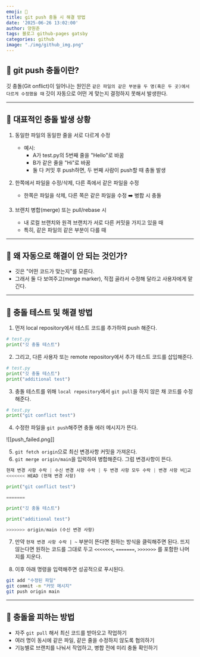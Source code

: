 ```yaml
---
emoji: 📝
title: git push 충돌 시 해결 방법
date: '2025-06-26 13:02:00'
author: 양원준
tags: 블로그 github-pages gatsby
categories: github
image: "./img/github_img.png"
---
```


## 📌 git push 충돌이란?
깃 충돌(Git onflict)이 일어나는 원인은 `같은 파일의 같은 부분을 두 명(혹은 두 곳)에서 다르게 수정했을 때` 깃이 자동으로 어떤 게 맞는지 결정하지 못해서 발생한다.

---

## 📌 대표적인 충돌 발생 상황
1. 동일한 파일의 동일한 줄을 서로 다르게 수정
    - 예시:
        - A가 test.py의 5번째 줄을 "Hello"로 바꿈
        - B가 같은 줄을 "Hi"로 바꿈
        - 둘 다 커밋 후 push하면, 두 번째 사람이 push할 때 충돌 발생

2. 한쪽에서 파일을 수정/삭제, 다른 족에서 같은 파일을 수정
    - 한쪽은 파일을 삭제, 다른 쪽은 같은 파일을 수정 ➡️ 병합 시 충돌

3. 브랜치 병합(merge) 또는 pull/rebase 시
    - 내 로컬 브랜치와 원격 브랜치가 서로 다른 커밋을 가지고 있을 때
    - 특히, 같은 파일의 같은 부분이 다를 때

---

## 📌 왜 자동으로 해결이 안 되는 것인가?
- 깃은 "어떤 코드가 맞는지"를 모른다.
- 그래서 둘 다 보여주고(merge marker), 직접 골라서 수정해 달라고 사용자에게 맡긴다.

---

## 📌 충돌 테스트 및 해결 방법
1. 먼저 local repository에서 테스트 코드를 추가하여 push 해준다.

```python
# test.py
print("깃 충돌 테스트")
```

2. 그리고, 다른 사용자 또는 remote repository에서 추가 테스트 코드를 삽입해준다.
```python
# test.py
print("깃 충돌 테스트")
print("additional test")
```

3. 충돌 테스트를 위해 `local repository`에서 `git pull`을 하지 않은 채 코드를 수정해준다.
```python
# test.py
print("git conflict test")
```

4. 수정한 파일을 `git push`해주면 충돌 에러 메시지가 뜬다.

![[push_failed.png]]

5. `git fetch origin`으로 최신 변경사항 커밋을 가져온다.
6. `git merge origin/main`을 입력하여 병합해준다. 그럼 변경사항이 뜬다.
```python
현재 변경 사항 수락 | 수신 변경 사항 수락 | 두 변경 사항 모두 수락 | 변경 사항 비교
<<<<<<< HEAD (현재 변경 사항)

print("git conflict test")

=======

print("깃 충돌 테스트")

print("additional test")

>>>>>>> origin/main (수신 변경 사항)
```

7. 만약 `현재 변경 사항 수락 | ~` 부분이 뜬다면 원하는 방식을 클릭해주면 된다. 뜨지 않는다면 원하는 코드를 그대로 두고 `<<<<<<<`, `=======`, `>>>>>>>` 를 포함한 나머지를 지운다.

8. 이후 아래 명령을 입력해주면 성공적으로 푸시된다.
```bash
git add "수정된 파일"
git commit -m "커밋 메시지"
git push origin main
```

---

## 📌 충돌을 피하는 방법
- 자주 `git pull` 해서 최신 코드를 받아오고 작업하기
- 여러 명이 동시에 같은 파일, 같은 줄을 수정하지 않도록 협의하기
- 기능별로 브랜치를 나눠서 작업하고, 병합 전에 미리 충돌 확인하기

```toc
```